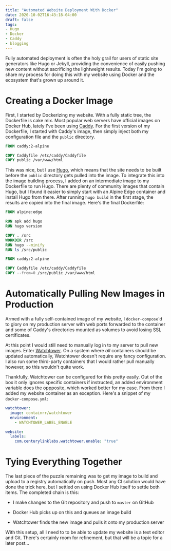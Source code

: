 ```yaml
---
title: "Automated Website Deployment With Docker"
date: 2020-10-02T16:43:18-04:00
draft: false
tags:
- Hugo
- Docker
- Caddy
- blogging
---
```


Fully automated deployment is often the holy grail for users of static site
generators like Hugo or Jekyll, providing the convenience of easily pushing
new content without sacrificing the lightweight results. Today I'm going to
share my process for doing this with my website using Docker and the
ecosystem that's grown up around it.

# Creating a Docker Image

First, I started by Dockerizing my website. With a fully static tree, the
Dockerfile is cake mix. Most popular web servers have official images on
Docker Hub, lately I've been using [Caddy](https://caddyserver.com). For the
first version of my Dockerfile, I started with Caddy's image, then simply
inject both my configuration file and the `public` directory.

```Dockerfile
FROM caddy:2-alpine

COPY Caddyfile /etc/caddy/Caddyfile
COPY public /var/www/html
```

This was nice, but I use [Hugo](https://gohugo.io), which means that the site
needs to be built before the `public` directory gets pulled into the image.
To integrate this into the image building process, I added on an intermediate
image to my Dockerfile to run Hugo. There are plenty of community images that
contain Hugo, but I found it easier to simply start with an Alpine Edge
container and install Hugo from there. After running `hugo build` in the
first stage, the results are copied into the final image. Here's the final
Dockerfile:

```Dockerfile
FROM alpine:edge

RUN apk add hugo
RUN hugo version

COPY . /src
WORKDIR /src
RUN hugo --minify
RUN ls /src/public

FROM caddy:2-alpine

COPY Caddyfile /etc/caddy/Caddyfile
COPY --from=0 /src/public /var/www/html
```

# Automatically Pulling New Images in Production

Armed with a fully self-contained image of my website, I `docker-compose`'d to
glory on my production server with web ports forwarded to the container and
some of Caddy's directories mounted as volumes to avoid losing SSL
certificates.

At this point I would still need to manually log in to my server to pull new
images. Enter [Watchtower](https://containrrr.dev/watchtower/). On a system
where *all* containers should be updated automatically, Watchtower doesn't
require any fancy configuration. I also run some third-party containers that
I would rather pull manually however, so this wouldn't quite work.

Thankfully, Watchtower can be configured for this pretty easily. Out of the
box it only ignores specific containers if instructed, an added environment
variable does the oppposite, which worked better for my case. From there I
added my website container as an exception. Here's a snippet of my
`docker-compose.yml`:

```yaml
watchtower:
  image: containrr/watchtower
  environment:
    - WATCHTOWER_LABEL_ENABLE

website:
  labels:
    com.centurylinklabs.watchtower.enable: "true"
```

# Tying Everything Together

The last piece of the puzzle remaining was to get my image to build and
upload to a registry automatically on push. Most any CI solution would have
done the trick here, but I settled on using Docker Hub itself to settle both
items. The completed chain is this:

* I make changes to the Git repository and push to `master` on GitHub

* Docker Hub picks up on this and queues an image build

* Watchtower finds the new image and pulls it onto my production server

With this setup, all I need to to be able to update my website is a text
editor and Git. There's certainly room for refinement, but that will be a
topic for a later post...
